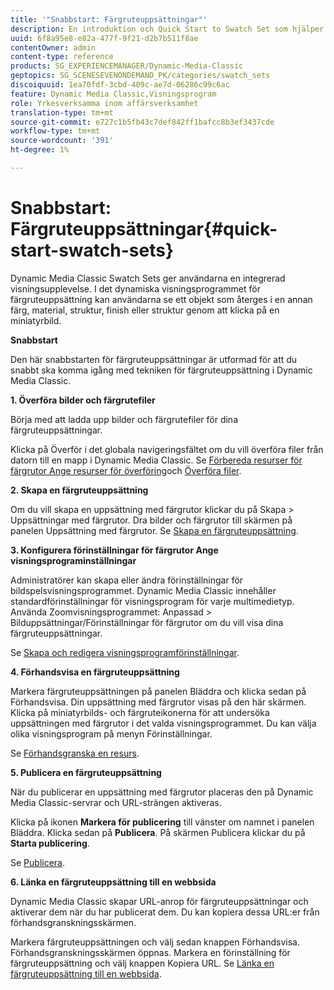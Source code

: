 ```yaml
---
title: '"Snabbstart: Färgruteuppsättningar"'
description: En introduktion och Quick Start to Swatch Set som hjälper dig att komma igång snabbt.
uuid: 6f8a95e8-e82a-477f-9f21-d2b7b511f8ae
contentOwner: admin
content-type: reference
products: SG_EXPERIENCEMANAGER/Dynamic-Media-Classic
geptopics: SG_SCENESEVENONDEMAND_PK/categories/swatch_sets
discoiquuid: 1ea70fdf-3cbd-409c-ae7d-06286c99c6ac
feature: Dynamic Media Classic,Visningsprogram
role: Yrkesverksamma inom affärsverksamhet
translation-type: tm+mt
source-git-commit: e727c1b5fb43c7def842ff1bafcc8b3ef3437cde
workflow-type: tm+mt
source-wordcount: '391'
ht-degree: 1%

---
```



# Snabbstart: Färgruteuppsättningar{#quick-start-swatch-sets}

Dynamic Media Classic Swatch Sets ger användarna en integrerad visningsupplevelse. I det dynamiska visningsprogrammet för färgruteuppsättning kan användarna se ett objekt som återges i en annan färg, material, struktur, finish eller struktur genom att klicka på en miniatyrbild.

**Snabbstart**

Den här snabbstarten för färgruteuppsättningar är utformad för att du snabbt ska komma igång med tekniken för färgruteuppsättning i Dynamic Media Classic.

**1. Överföra bilder och färgrutefiler**

Börja med att ladda upp bilder och färgrutefiler för dina färgruteuppsättningar.

Klicka på Överför i det globala navigeringsfältet om du vill överföra filer från datorn till en mapp i Dynamic Media Classic. Se [Förbereda resurser för färgrutor Ange resurser för överföring](preparing-swatch-set-assets-upload.md#preparing-swatch-set-assets-for-upload)och [Överföra filer](uploading-files.md#uploading-your-files).

**2. Skapa en färgruteuppsättning**

Om du vill skapa en uppsättning med färgrutor klickar du på Skapa > Uppsättningar med färgrutor. Dra bilder och färgrutor till skärmen på panelen Uppsättning med färgrutor. Se [Skapa en färgruteuppsättning](creating-swatch-set.md#creating-a-swatch-set).

**3. Konfigurera förinställningar för färgrutor Ange visningsprograminställningar**

Administratörer kan skapa eller ändra förinställningar för bildspelsvisningsprogrammet. Dynamic Media Classic innehåller standardförinställningar för visningsprogram för varje multimedietyp. Använda Zoomvisningsprogrammet: Anpassad > Bilduppsättningar/Förinställningar för färgrutor om du vill visa dina färgruteuppsättningar.

Se [Skapa och redigera visningsprogramförinställningar](application-setup.md#adding-and-editing-viewer-presets).

**4. Förhandsvisa en färgruteuppsättning**

Markera färgruteuppsättningen på panelen Bläddra och klicka sedan på Förhandsvisa. Din uppsättning med färgrutor visas på den här skärmen. Klicka på miniatyrbilds- och färgruteikonerna för att undersöka uppsättningen med färgrutor i det valda visningsprogrammet. Du kan välja olika visningsprogram på menyn Förinställningar.

Se [Förhandsgranska en resurs](previewing-asset.md#previewing-an-asset).

**5. Publicera en färgruteuppsättning**

När du publicerar en uppsättning med färgrutor placeras den på Dynamic Media Classic-servrar och URL-strängen aktiveras.

Klicka på ikonen **Markera för publicering** till vänster om namnet i panelen Bläddra. Klicka sedan på **Publicera**. På skärmen Publicera klickar du på **Starta publicering**.

Se [Publicera](publishing-files.md#publishing-files).

**6. Länka en färgruteuppsättning till en webbsida**

Dynamic Media Classic skapar URL-anrop för färgruteuppsättningar och aktiverar dem när du har publicerat dem. Du kan kopiera dessa URL:er från förhandsgranskningsskärmen.

Markera färgruteuppsättningen och välj sedan knappen Förhandsvisa. Förhandsgranskningsskärmen öppnas. Markera en förinställning för färgruteuppsättning och välj knappen Kopiera URL. Se [Länka en färgruteuppsättning till en webbsida](linking-swatch-set-web-page.md#linking-a-swatch-set-to-a-web-page).
